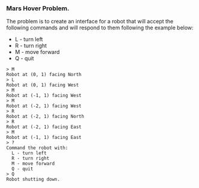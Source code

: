### Mars Hover Problem. ###

The problem is to create an interface for a robot that will
accept the following commands and will respond to them following the example
below:

  * L - turn left
  * R - turn right
  * M - move forward
  * Q - quit

```
> M
Robot at (0, 1) facing North
> L
Robot at (0, 1) facing West
> M
Robot at (-1, 1) facing West
> M
Robot at (-2, 1) facing West
> R
Robot at (-2, 1) facing North
> R
Robot at (-2, 1) facing East
> M
Robot at (-1, 1) facing East
> ?
Command the robot with:
  L - turn left
  R - turn right
  M - move forward
  Q - quit
> Q
Robot shutting down.
```
